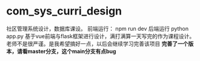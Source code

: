 # com_sys_curri_design
社区管理系统设计，数据库课设。
前端运行：
npm run dev
后端运行
python app.py
基于vue前端与flask框架进行设计，满打满算一天写完的作为课程设计。老师不是很严谨。是我希望搞好一点，以后会继续学习完善该项目
**完善了一个版本，请看master分支，这个main分支有点bug**

